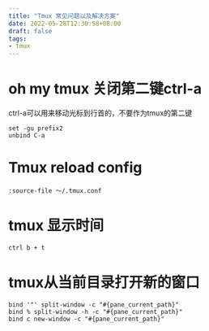 ```yaml
---
title: "Tmux 常见问题以及解决方案"
date: 2022-05-28T12:30:58+08:00
draft: false
tags:
- tmux
---
```


# oh my tmux 关闭第二键ctrl-a

ctrl-a可以用来移动光标到行首的，不要作为tmux的第二键

```
set -gu prefix2
unbind C-a
```

# Tmux reload config

```
:source-file ～/.tmux.conf
```

# tmux 显示时间

```
ctrl b + t
```

# tmux从当前目录打开新的窗口

```
bind '"' split-window -c "#{pane_current_path}"
bind % split-window -h -c "#{pane_current_path}"
bind c new-window -c "#{pane_current_path}"
```



